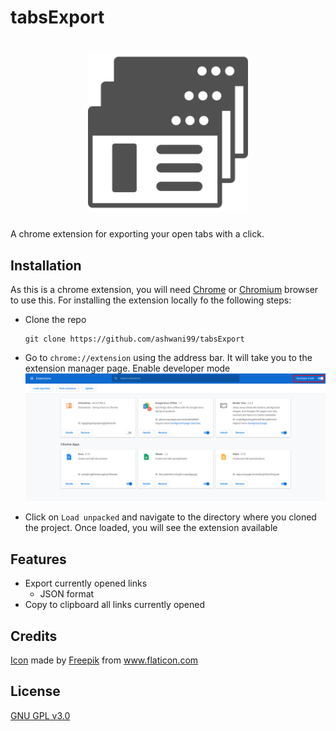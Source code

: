 # tabsExport

<h1 align="center">
    <img src="icons/tabs_export256.png">
</h1>

A chrome extension for exporting your open tabs with a click.

## Installation
As this is a chrome extension, you will need [Chrome](https://www.google.com/chrome/) or [Chromium](https://www.chromium.org/Home) browser to use this. For installing the extension locally fo the following steps:

- Clone the repo
    ```
    git clone https://github.com/ashwani99/tabsExport
    ```

- Go to `chrome://extension` using the address bar. It will take you to the extension manager page. Enable developer mode
    ![extension-manager](screenshots/extension-manager.png)

- Click on `Load unpacked` and navigate to the directory where you cloned the project. Once loaded, you will see the extension available

## Features
- Export currently opened links
    - JSON format
- Copy to clipboard all links currently opened


## Credits
[Icon](icons) made by [Freepik](https://www.freepik.com/home) from www.flaticon.com

## License
[GNU GPL v3.0](LICENSE)